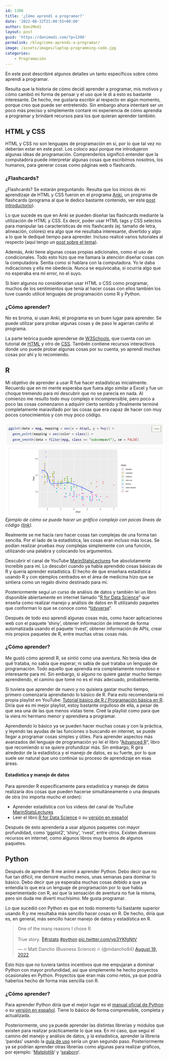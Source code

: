```yaml
---
id: 1386
title: '¿Cómo aprendí a programar?'
date: '2022-08-22T21:00:55+00:00'
author: DaniMedi
layout: post
guid: 'https://danimedi.com/?p=1386'
permalink: /blog/como-aprendi-a-programar/
image: /assets/images/laptop-programming-code.jpg
categories:
    - Programación
---
```


En este post describiré algunos detalles un tanto específicos sobre cómo aprendí a programar.

Resulta que la historia de cómo decidí aprender a programar, mis motivos y cómo cambió mi forma de pensar y el uso que le di a esto es bastante interesante. De hecho, me gustaría escribir al respecto en algún momento, porque creo que puede ser entretenido. Sin embargo ahora intentaré ser un poco más preciso y simplemente contaré mi experiencia de cómo aprendía a programar y brindaré recursos para los que quieran aprender también.

## HTML y CSS

HTML y CSS no son lenguajes de programación en sí, por lo que tal vez no deberían estar en este post. Los coloco aquí porque me introdujeron algunas ideas de programación. Comprenderlos significó entender que la computadora puede interpretar algunas cosas que escribimos nosotros, los humanos, para generar cosas como páginas web o flashcards.

### ¿Flashcards?

¿Flashcards? Se estarán preguntando. Resulta que los inicios de mi aprendizaje de HTML y CSS fueron en el programa [Anki](https://apps.ankiweb.net/), un programa de flashcards (programa al que le dedico bastante contenido, ver este [post introductorio](https://danimedi.com/blog/tutorial-de-anki-desde-cero/)).

Lo que sucede es que en Anki se pueden diseñar las flashcards mediante la utilización de HTML y CSS. Es decir, poder usar HTML tags y CSS selectos para manipular las características de mis flashcards (ej. tamaño de letra, alineación, colores) era algo que me resultaba interesante, divertido y algo a lo que le dediqué tiempo para aprender. Incluso realicé varios tutoriales al respecto (aquí tengo un [post sobre el tema](https://danimedi.com/blog/anki-disenando-tipos-de-nota-desde-cero/)).

Además, Anki tiene algunas cosas propias adicionales, como el uso de condicionales. Todo esto hizo que me llamara la atención diseñar cosas con la computadora. Sentía como si hablara con la computadora. Yo le daba indicaciones y ella me obedecía. Nunca se equivocaba, si ocurría algo que no esperaba era mi error, no el suyo.

Si bien algunos no considerarían usar HTML o CSS como programar, muchos de los sentimientos que tenía al hacer cosas con ellos también los tuve cuando utilicé lenguajes de programación como R y Python.

### ¿Cómo aprender?

No es broma, si usan Anki, el programa es un buen lugar para aprender. Se puede utilizar para probar algunas cosas y de paso le agarran cariño al programa.

La parte teórica puede aprenderse de [W3Schools](https://www.w3schools.com/), que cuenta con un tutorial de [HTML](https://www.w3schools.com/html/default.asp) y otro de [CSS](https://www.w3schools.com/css/default.asp). También contiene recursos interactivos donde uno puede probar algunas cosas por su cuenta, yo aprendí muchas cosas por ahí y lo recomiendo.

## R

Mi objetivo de aprender a usar R fue hacer estadísticas inicialmente. Recuerdo que en mi mente esperaba que fuera algo similar a Excel y fue un choque tremendo para mí descubrir que no se parecía en nada. Al comienzo me resulto todo muy complejo e incomprensible, pero poco a poco las cosas comenzaron a adquirir cierto sentido y finalmente terminé completamente maravillado por las cosas que era capaz de hacer con muy pocos conocimientos y con muy poco código.

![](/assets/images/ggplot2-graph-example.jpg)
*Ejemplo de cómo se puede hacer un gráfico complejo con pocas líneas de código ([link](https://r4ds.had.co.nz/data-visualisation.html)).*

Realmente se me hacía raro hacer cosas tan complejas de una forma tan sencilla. Por el lado de la estadística, las cosas eran incluso más locas. Se podían realizar pruebas muy complejas simplemente con una función, utilizando una palabra y colocando los argumentos.

Descubrir el canal de YouTube [MarinStatsLectures](https://www.youtube.com/c/marinstatlectures) fue absolutamente increíble para mí. Lo descubrí cuando ya había aprendido cosas básicas de R y quería aprender estadística. El hecho de que enseñara estadística usando R y con ejemplos centrados en el área de medicina hizo que se sintiera como un regalo divino destinado para mí.

Posteriormente seguí un curso de análisis de datos y también leí un libro disponible abiertamente en internet llamado “[R for Data Science](https://r4ds.had.co.nz/)” que enseña como realizar manejo y análisis de datos en R utilizando paquetes que conforman lo que se conoce como “[tidyverse](https://www.tidyverse.org/)“.

Después de todo eso aprendí algunas cosas más, como hacer aplicaciones web con el paquete ‘shiny’, obtener información de internet de forma automatizada usando el paquete ‘rvest’, obtener información de APIs, crear mis propios paquetes de R, entre muchas otras cosas más.

### ¿Cómo aprender?

Me gustó cómo aprendí R, se sintió como una aventura. No tenía idea de qué trataba, no sabía que esperar, ni sabía de qué trataba un lenguaje de programación. Todo aquello que aprendía era completamente novedoso e interesante para mí. Sin embargo, si alguno no quiere gastar mucho tiempo aprendiendo, el camino que tomé no es el más adecuado, probablemente.

Si tuviera que aprender de nuevo y no quisiera gastar mucho tiempo, primero comenzaría aprendiendo lo básico de R. Para esto recomendaría mi propia playlist en YouTube: [Tutorial básico de R / Programación básica en R](https://www.youtube.com/playlist?list=PLiR4mMxzSHWjkzl-JAcCQ6LKV8b2I8LzR). Diría que es mi mejor playlist, estoy bastante orgulloso de ella, a pesar de que sea una de las que menos vistas tiene. Creé la playlist como para que la viera mi hermano menor y aprendiera a programar.

Aprendiendo lo básico ya se pueden hacer muchas cosas y con la práctica, y leyendo las ayudas de las funciones o buscando en internet, se puede llegar a programar cosas simples y útiles. Para aprender aspectos más avanzados del lenguaje de programación yo leí el libro “[Advanced R](https://adv-r.hadley.nz/)“, libro que recomiendo si se quiere profundizar más. Sin embargo, R gira alrededor de la estadística y el manejo de datos, es su fuerte, por lo que suele ser natural que uno continúe su proceso de aprendizaje en esas áreas.

#### Estadística y manejo de datos

Para aprender R específicamente para estadística y manejo de datos realizaría dos cosas que pueden hacerse simultáneamente o una después de otra (no importa mucho el orden):

- Aprender estadística con los videos del canal de YouTube [MarinStatsLectures](https://www.youtube.com/c/marinstatlectures)
- Leer el libro [R for Data Science](https://r4ds.had.co.nz/) o su [versión en español](https://es.r4ds.hadley.nz/)

Después de esto aprendería a usar algunos paquetes con mayor profundidad, como ‘ggplot2’, ‘shiny’, ‘rvest’, entre otros. Existen diversos recursos en internet, como algunos libros muy buenos de algunos paquetes.

## Python

Después de aprender R me animé a aprender Python. Debo decir que no fue tan difícil, me demoré mucho menos, unas semanas para dominar lo básico. Debo decir que ya esperaba muchas cosas debido a que ya entendía lo que era un lenguaje de programación por lo que había experimentado con R, así que la sensación de aventura no fue la misma, pero sin duda me divertí muchísimo. Me gusta programar.

Lo que sucedió con Python es que en todo momento fui bastante superior usando R y me resultaba más sencillo hacer cosas en R. De hecho, diría que es, en general, más sencillo hacer manejo de datos y estadística en R.


<blockquote class="twitter-tweet"><p lang="en" dir="ltr">One of the many reasons I chose R. <br><br>True story. 🧵<a href="https://twitter.com/hashtag/rstats?src=hash&amp;ref_src=twsrc%5Etfw">#rstats</a> <a href="https://twitter.com/hashtag/python?src=hash&amp;ref_src=twsrc%5Etfw">#python</a> <a href="https://t.co/yp3YKfgNtV">pic.twitter.com/yp3YKfgNtV</a></p>&mdash; 🔥 Matt Dancho (Business Science) 🔥 (@mdancho84) <a href="https://twitter.com/mdancho84/status/1560584110124449792?ref_src=twsrc%5Etfw">August 19, 2022</a></blockquote> <script async src="https://platform.twitter.com/widgets.js" charset="utf-8"></script>

Esto hizo que no tuviera tantos incentivos que me empujaran a dominar Python con mayor profundidad, así que simplemente he hecho proyectos ocasionales en Python. Proyectos que eran más como retos, ya que podría haberlos hecho de forma más sencilla con R.

### ¿Cómo aprender?

Para aprender Python diría que el mejor lugar es el [manual oficial de Python](https://docs.python.org/3/tutorial/index.html) o su [versión en español](https://docs.python.org/es/3/tutorial/). Tiene lo básico de forma comprensible, completa y actualizada.

Posteriormente, uno ya puede aprender las distintas librerías y módulos que existen para realizar prácticamente lo que sea. En mi caso, que seguí el camino del manejo y análisis de datos, y la estadística, aprender la librería ‘pandas’ usando la [guía de uso](https://pandas.pydata.org/docs/user_guide/index.html#user-guide) sería un gran segundo paso. Posteriormente ya se podrían aprender otras librerías como algunas para realizar gráficos, por ejemplo: ‘[Matplotlib](https://matplotlib.org/)‘ y ‘[seaborn](https://seaborn.pydata.org/)‘.
